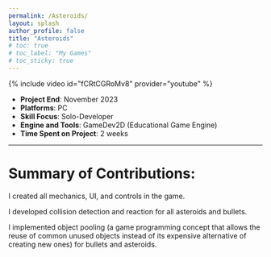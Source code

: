 ```yaml
---
permalink: /Asteroids/
layout: splash
author_profile: false
title: "Asteroids"
# toc: true
# toc_label: "My Games"
# toc_sticky: true
---
```

{% include video id="fCRtCGRoMv8" provider="youtube" %}

- **Project End**: November 2023
- **Platforms**: PC
- **Skill Focus**: Solo-Developer 
- **Engine and Tools**: GameDev2D (Educational Game Engine)
- **Time Spent on Project**: 2 weeks

---

# Summary of Contributions:

I created all mechanics, UI, and controls in the game.  

I developed collision detection and reaction for all asteroids and bullets.  

I implemented object pooling (a game programming concept that allows the reuse of common unused objects instead of its expensive alternative of creating new ones) for bullets and asteroids.


